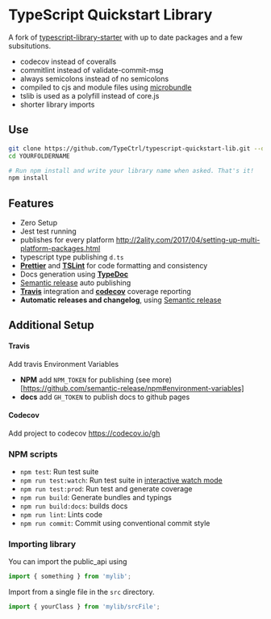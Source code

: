 # TypeScript Quickstart Library

A fork of [typescript-library-starter](https://github.com/alexjoverm/typescript-library-starter) with up to date packages and a few subsitutions.

* codecov instead of coveralls
* commitlint instead of validate-commit-msg
* always semicolons instead of no semicolons
* compiled to cjs and module files using [microbundle](https://github.com/developit/microbundle)
* tslib is used as a polyfill instead of core.js
* shorter library imports

## Use

```sh
git clone https://github.com/TypeCtrl/typescript-quickstart-lib.git --depth=1 YOURFOLDERNAME
cd YOURFOLDERNAME

# Run npm install and write your library name when asked. That's it!
npm install
```

## Features

* Zero Setup
* Jest test running
* publishes for every platform http://2ality.com/2017/04/setting-up-multi-platform-packages.html
* typescript type publishing `d.ts`
* **[Prettier](https://github.com/prettier/prettier)** and **[TSLint](https://palantir.github.io/tslint/)** for code formatting and consistency
* Docs generation using **[TypeDoc](http://typedoc.org/)**
* [Semantic release](https://github.com/semantic-release/semantic-release) auto publishing
* **[Travis](https://travis-ci.org)** integration and **[codecov](https://codecov.io)** coverage reporting
* **Automatic releases and changelog**, using [Semantic release](https://github.com/semantic-release/semantic-release)

## Additional Setup

#### Travis

Add travis Environment Variables

* **NPM** add `NPM_TOKEN` for publishing (see more)[https://github.com/semantic-release/npm#environment-variables]
* **docs** add `GH_TOKEN` to publish docs to github pages

#### Codecov

Add project to codecov https://codecov.io/gh

### NPM scripts

* `npm test`: Run test suite
* `npm run test:watch`: Run test suite in [interactive watch mode](http://facebook.github.io/jest/docs/cli.html#watch)
* `npm run test:prod`: Run test and generate coverage
* `npm run build`: Generate bundles and typings
* `npm run build:docs`: builds docs
* `npm run lint`: Lints code
* `npm run commit`: Commit using conventional commit style

### Importing library

You can import the public_api using

```ts
import { something } from 'mylib';
```

Import from a single file in the `src` directory.

```ts
import { yourClass } from 'mylib/srcFile';
```
